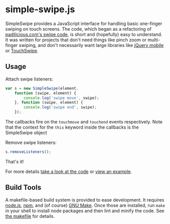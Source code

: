 # simple-swipe.js

SimpleSwipe provides a JavaScript interface for handling basic one-finger swiping on touch screens.  The code, which began as a refactoring of [padilicious.com's swipe code](http://padilicious.com/code/touchevents/swipesensejs.html), is short and (hopefully) easy to understand.  It was written for projects that don't need things like pinch zoom or multi-finger swiping, and don't necessarily want large libraries like [jQuery mobile](http://jquerymobile.com/) or [TouchSwipe](https://github.com/mattbryson/TouchSwipe-Jquery-Plugin).

## Usage

Attach swipe listeners:
```JavaScript
var s = new SimpleSwipe(element,
    function (swipe, element) {
        console.log('swipe move', swipe);
    }, function (swipe, element) {
        console.log('swipe end', swipe);
    });
```
The callbacks fire on the `touchmove` and `touchend` events respectively.  Note that the context for the `this` keyword inside the callbacks is the SimpleSwipe object

Remove swipe listeners:
```JavaScript
s.removeListeners();
```

That's it!

For more details [take a look at the code](https://github.com/Lochlan/swipe-demo/blob/master/simple-swipe.js) or [view an example](http://lochlan.github.io/simple-swipe).

## Build Tools

A makefile-based build system is provided to ease development.  It requires [node.js](http://nodejs.org/), [npm](https://www.npmjs.org/), and (of course) [GNU Make](http://www.gnu.org/software/make/).  Once those are installed, run `make` in your shell to install node packages and then lint and minify the code.  See [the makefile](https://github.com/Lochlan/swipe-demo/blob/master/Makefile) for details.
